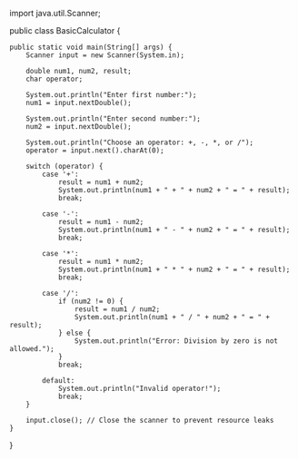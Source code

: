 import java.util.Scanner;

public class BasicCalculator {

    public static void main(String[] args) {
        Scanner input = new Scanner(System.in);

        double num1, num2, result;
        char operator;

        System.out.println("Enter first number:");
        num1 = input.nextDouble();

        System.out.println("Enter second number:");
        num2 = input.nextDouble();

        System.out.println("Choose an operator: +, -, *, or /");
        operator = input.next().charAt(0);

        switch (operator) {
            case '+':
                result = num1 + num2;
                System.out.println(num1 + " + " + num2 + " = " + result);
                break;

            case '-':
                result = num1 - num2;
                System.out.println(num1 + " - " + num2 + " = " + result);
                break;

            case '*':
                result = num1 * num2;
                System.out.println(num1 + " * " + num2 + " = " + result);
                break;

            case '/':
                if (num2 != 0) {
                    result = num1 / num2;
                    System.out.println(num1 + " / " + num2 + " = " + result);
                } else {
                    System.out.println("Error: Division by zero is not allowed.");
                }
                break;

            default:
                System.out.println("Invalid operator!");
                break;
        }

        input.close(); // Close the scanner to prevent resource leaks
    }
}
